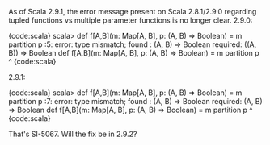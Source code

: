 As of Scala 2.9.1, the error message present on Scala 2.8.1/2.9.0 regarding tupled functions vs multiple parameter functions is no longer clear. 2.9.0:

{code:scala}
scala> def f[A,B](m: Map[A, B], p: (A, B) => Boolean) = m partition p
<console>:5: error: type mismatch;
 found   : (A, B) => Boolean
 required: ((A, B)) => Boolean
       def f[A,B](m: Map[A, B], p: (A, B) => Boolean) = m partition p
                                                                    ^
{code:scala}

2.9.1:

{code:scala}
scala> def f[A,B](m: Map[A, B], p: (A, B) => Boolean) = m partition p
<console>:7: error: type mismatch;
 found   : (A, B) => Boolean
 required: (A, B) => Boolean
       def f[A,B](m: Map[A, B], p: (A, B) => Boolean) = m partition p
                                                                    ^
{code:scala}

That's SI-5067. Will the fix be in 2.9.2?
